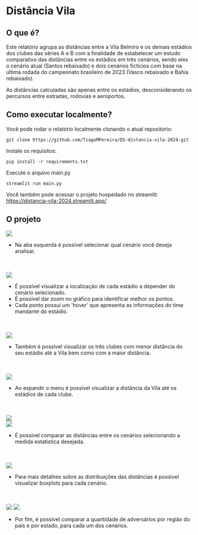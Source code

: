 # Distância Vila

## O que é?
Este relatório agrupa as distâncias entre a Vila Belmiro e os demais estádios dos clubes das séries A e B com a finalidade de estabelecer um estudo comparativo das distâncias entre os estádios em três cenários, sendo eles o cenário atual (Santos rebaixado) e dois cenários fictícios com base na última rodada do campeonato brasileiro de 2023 (Vasco rebaixado e Bahia rebaixado).

As distâncias calculadas são apenas entre os estádios, desconsiderando os percursos entre estradas, rodovias e aeroportos.

## Como executar localmente?
Você pode rodar o relatório localmente clonando o atual repositório:

 ```git clone https://github.com/TiagoMPereira/DS-distancia-vila-2024.git```

 Instale os requisitos:

 ```pip install -r requirements.txt```

 Execute o arquivo main.py

 ```streamlit run main.py```

Você também pode acessar o projeto hospedado no streamlit: https://distancia-vila-2024.streamlit.app/

## O projeto
<img src="man/selecao_cenario.png">

- Na aba esquerda é possível selecionar qual cenário você deseja analisar.

<br><br>
<img src="man/mapa_geral.png">

- É possível visualizar a localização de cada estádio a depender do cenário selecionado.
- É possível dar zoom no gráfico para identificar melhor os pontos.
- Cada ponto possui um 'hover' que apresenta as informações do time mandante do estádio.

<br><br>
<img src="man/distancia_clubes.png">

- Também é possível visualizar os três clubes com menor distância do seu estádio até a Vila bem como com a maior distância.

<br><br>
<img src="man/distancia_geral.png">

- Ao expandir o menu é possível visualizar a distância da Vila até os estádios de cada clube.

<br><br>
<img src="man/comparacao_cenarios.png">
<br>
<img src="man/comparacao_menu.png">

- É possível comparar as distâncias entre os cenários selecionando a medida estatística desejada.

<br><br>
<img src="man/comparacao_box.png">

- Para mais detalhes sobre as distribuições das distâncias é possível visualizar boxplots para cada cenário.

<br><br>
<img src="man/comparacao_regioes.png">
<img src="man/comparacao_estados.png">

- Por fim, é possível comparar a quantidade de adversários por região do país e por estado, para cada um dos cenários.